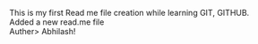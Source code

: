 This is my first Read me file creation while learning GIT, GITHUB.
<br>
Added a new read.me file 
<br>
Auther> Abhilash!

